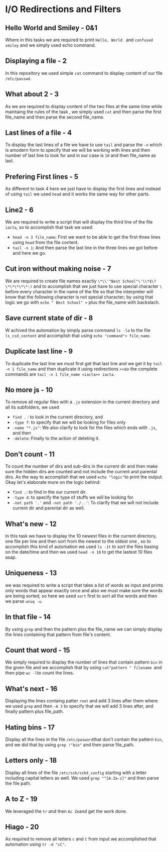 # I/O Redirections and Filters

## Hello World and Smiley - 0&1
Where in this tasks we are required to print `Hello, World ` and `confused smiley`  and we simply used echo command.

## Displaying a file - 2
In this repository we used simple `cat` command to display content of our file `/etc/passwd`.

## What about 2 - 3
As we are required to display content of the two files at the same time while maintaing the rules of the task , we simply used `cat` and then parse the first file_name and then parse the second file_name. 

## Last lines of a file - 4
To display the last lines of a file we have to use `tail` and parse the `-n` which is amodern form to specify that we will be working with lines and then number of last line to look for and in our case is `10` and then file_name as last.

## Prefering First lines - 5
As different to task 4 here we just have to display the first lines and instead of using `tail` we used `head` and it works the same way for other parts.

## Line2 - 6
We are required to write a script that will display the third line of the file `iacta`, so to accomplish that task we used:
- `head -n 3 file_name`: First we want to be able to get the first three lines using `head` from the file content.
- `tail -n 1`: And then parse the last line in the three lines we got before and here we go.

## Cut iron without making noise - 7
We are required to create file names exactly `\*\\'"Best School"\'\\*$\?\*\*\*\*\*:)` and to accomplish that we just have to use special character `\` before every character in the name of the file so that the interpreter will know that the following character is not special character; by using that logic we go with `echo " Best School" >` plus the file_name with backslach.

## Save current state of dir - 8
W achived the automation by simply parse command `ls -la` to the file `ls_csd_content` and accomplish that using `echo "command"> file_name`.

## Duplicate last line - 9
To duplicate the last line we must first get that last line and we get it by `tail -n 1 file_name` and then duplicate it using redirections `>>`so the complete commands are `tail -n 1 file_name <iacta>> iacta`.

## No more js - 10
To remove all regular files with a `.js` extension in the current directory and all its subfolders, we used 
- `find .` : to look in the current directory, and 
- `-type f`: to specify that we will be looking for files only
- `-name "*.js"`: We also clarify to look for the files which ends with `.js`, and then 
- `-delete`: Finally to the action of deleting it.

## Don't count - 11
To count the number of dirs and sub-dirs in the current dir and then make sure the hidden dirs are counted and not include the current and parental dirs. As the way to accomplish that we used `echo "logic"`to print the output. Okay let's elaborate more on the logic behind:
- `find .`: to find in the our current dir.
- `-type d`: to specify the type of stuffs we will be looking for.
- `-not path '.'` and `-not path './..'`: To clarify that we will not include current dir and parental dir as well.

## What's new - 12
In this task we have to display the 10 newest files in the current directory, one file per line and then sort from the newest to the oldest one , so to accomplish this kind of automation we used `ls -1t` to sort the files basing on the date/time and then we used `head -n 10` to get the lastest 10 files asap.

## Uniqueness - 13
we was required to write a script that tales a list of words as input and prints only words that appear exactly once and also we must make sure the words are being sorted, so here we used `sort` first to sort all the words and then we parse `uniq -u`.

## In that file - 14
By using `grep` and then the pattern plus the file_name we can simply display the lines containing that pattern from file's  content.

## Count that word - 15
We simply required to display the number of lines that contain pattern `bin` in the given file and we accomplish that by using `cat"pattern " filename `and then pipe `wc -l`to count the lines.

## What's next - 16
Displaying the lines containg patter `root` and add 3 lines after them where we used `grep` and then `-A 3` to specify that we will add 3 lines after, and finally pattern plus file_path.

## Hating bins - 17
Display all the lines in the file `/etc/pasword`that don't contain the pattern `bin`, and we did that by using `grep !"bin"` and then parse file_path.

## Letters only - 18
Display all lines of the file `/etc/ssh/sshd_config` starting with a letter including capital letters as well. We used `grep "^[A-Za-z]"` and then parse the file path.

## A to Z - 19
We leveraged the `tr` and then `Ac Ze`and get the work done.

## Hiago - 20
As required to remove all letters `c` and `C` from input we accomplished that automation using `tr -d "cC"`. 

